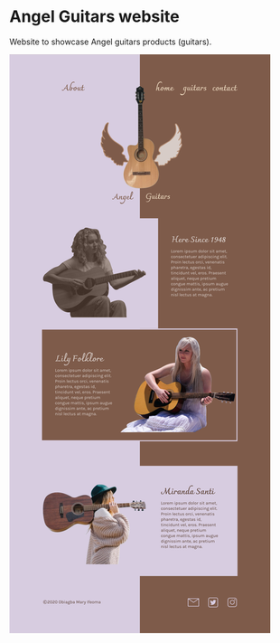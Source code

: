 # Angel Guitars website
Website to showcase Angel guitars products (guitars).

![About Page Mockup](./readmeExtension/about-page.png)
